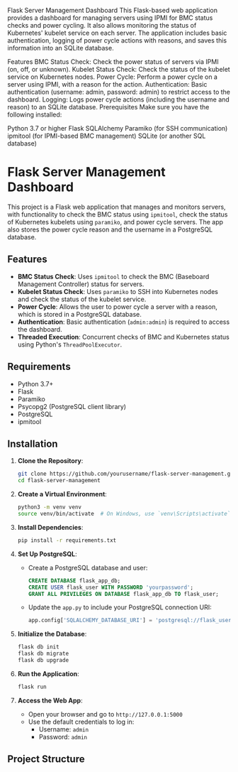 Flask Server Management Dashboard
This Flask-based web application provides a dashboard for managing servers using IPMI for BMC status checks and power cycling. It also allows monitoring the status of Kubernetes' kubelet service on each server. The application includes basic authentication, logging of power cycle actions with reasons, and saves this information into an SQLite database.

Features
BMC Status Check: Check the power status of servers via IPMI (on, off, or unknown).
Kubelet Status Check: Check the status of the kubelet service on Kubernetes nodes.
Power Cycle: Perform a power cycle on a server using IPMI, with a reason for the action.
Authentication: Basic authentication (username: admin, password: admin) to restrict access to the dashboard.
Logging: Logs power cycle actions (including the username and reason) to an SQLite database.
Prerequisites
Make sure you have the following installed:

Python 3.7 or higher
Flask
SQLAlchemy
Paramiko (for SSH communication)
ipmitool (for IPMI-based BMC management)
SQLite (or another SQL database)


# Flask Server Management Dashboard

This project is a Flask web application that manages and monitors servers, with functionality to check the BMC status using `ipmitool`, check the status of Kubernetes kubelets using `paramiko`, and power cycle servers. The app also stores the power cycle reason and the username in a PostgreSQL database.

## Features

- **BMC Status Check**: Uses `ipmitool` to check the BMC (Baseboard Management Controller) status for servers.
- **Kubelet Status Check**: Uses `paramiko` to SSH into Kubernetes nodes and check the status of the kubelet service.
- **Power Cycle**: Allows the user to power cycle a server with a reason, which is stored in a PostgreSQL database.
- **Authentication**: Basic authentication (`admin:admin`) is required to access the dashboard.
- **Threaded Execution**: Concurrent checks of BMC and Kubernetes status using Python's `ThreadPoolExecutor`.

## Requirements

- Python 3.7+
- Flask
- Paramiko
- Psycopg2 (PostgreSQL client library)
- PostgreSQL
- ipmitool

## Installation

1. **Clone the Repository**:
    ```bash
    git clone https://github.com/yourusername/flask-server-management.git
    cd flask-server-management
    ```

2. **Create a Virtual Environment**:
    ```bash
    python3 -m venv venv
    source venv/bin/activate  # On Windows, use `venv\Scripts\activate`
    ```

3. **Install Dependencies**:
    ```bash
    pip install -r requirements.txt
    ```

4. **Set Up PostgreSQL**:
    - Create a PostgreSQL database and user:
        ```sql
        CREATE DATABASE flask_app_db;
        CREATE USER flask_user WITH PASSWORD 'yourpassword';
        GRANT ALL PRIVILEGES ON DATABASE flask_app_db TO flask_user;
        ```
    - Update the `app.py` to include your PostgreSQL connection URI:
        ```python
        app.config['SQLALCHEMY_DATABASE_URI'] = 'postgresql://flask_user:yourpassword@localhost/flask_app_db'
        ```

5. **Initialize the Database**:
    ```bash
    flask db init
    flask db migrate
    flask db upgrade
    ```

6. **Run the Application**:
    ```bash
    flask run
    ```

7. **Access the Web App**:
    - Open your browser and go to `http://127.0.0.1:5000`
    - Use the default credentials to log in:
        - Username: `admin`
        - Password: `admin`

## Project Structure


